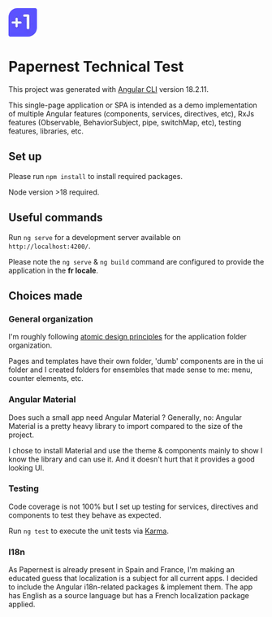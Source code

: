 ![image](./public/favicon.ico)

# Papernest Technical Test

This project was generated with [Angular CLI](https://github.com/angular/angular-cli) version 18.2.11.

This single-page application or SPA is intended as a demo implementation of multiple Angular features (components, services, directives, etc),
RxJs features (Observable, BehaviorSubject, pipe, switchMap, etc), testing features, libraries, etc.

## Set up

Please run `npm install` to install required packages.

Node version >18 required.

## Useful commands

Run `ng serve` for a development server available on `http://localhost:4200/`.

Please note the `ng serve` & `ng build` command are configured to provide the application in the **fr locale**.

## Choices made

### General organization

I'm roughly following [atomic design principles](https://atomicdesign.bradfrost.com/chapter-2/) for the application folder organization.

Pages and templates have their own folder, 'dumb' components are in the ui folder and I created folders for ensembles that made sense to me: menu, counter elements, etc.

### Angular Material

Does such a small app need Angular Material ? Generally, no: Angular Material is a pretty heavy library to import compared to the size of the project.

I chose to install Material and use the theme & components mainly to show I know the library and can use it. And it doesn't hurt that it provides a good looking UI.

### Testing

Code coverage is not 100% but I set up testing for services, directives and components to test they behave as expected.

Run `ng test` to execute the unit tests via [Karma](https://karma-runner.github.io).

### I18n

As Papernest is already present in Spain and France, I'm making an educated guess that localization is a subject for all current apps.
I decided to include the Angular i18n-related packages & implement them.
The app has English as a source language but has a French localization package applied.
